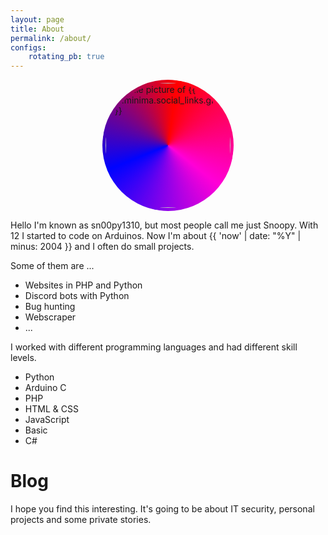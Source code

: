 ```yaml
---
layout: page
title: About
permalink: /about/
configs:
    rotating_pb: true
---
```

<!-- Begin custom profile picture -->
<style>
.profile-picture {
    --size: 15em;
    --border-size: 0.75em;

    overflow: hidden;
    position: relative;

    width: var(--size);
    height: var(--size);
    border-radius: 50%;

    margin: 0 auto 1em auto;
}
.profile-picture img {
    position: absolute;
    top: calc(var(--border-size) / 2);
    left: calc(var(--border-size) / 2);

    width: calc(var(--size) - var(--border-size));
    height: calc(var(--size) - var(--border-size));
    border-radius: 50%;
}
{%- if page.configs.rotating_pb -%}
.profile-picture::after {
    content: '';
    display: block;
    z-index: -1;
    position: absolute;
    bottom: 0%;
    right: 0%;

    width: var(--size);
    height: var(--size);

    background-image: conic-gradient(rgba(255,1,1,1), rgba(255,0,215,1), rgba(0,3,255,1), rgba(255,1,1,1));
    animation: rotate-profile-picture linear 3s infinite;
}
@keyframes rotate-profile-picture {
  to { transform: rotate(360deg) }
}
@media (prefers-reduced-motion) {
    .profile-picture::after {
        animation: none;
    }
}
{%- endif -%}
</style>
<div class="profile-picture" title="This animation took me 4 hours">
    <a href="https://github.com/{{ site.minima.social_links.github}}" target="_blank">
        <img src="https://github.com/{{ site.minima.social_links.github }}.png" alt="Profile picture of {{ site.minima.social_links.github }}" title="Profile picture of {{ site.minima.social_links.github }}">
    </a>
</div>
<!-- End custom profile picture -->
Hello I'm known as sn00py1310, but most people call me just Snoopy.  
With 12 I started to code on Arduinos. Now I'm about {{ 'now' | date: "%Y" | minus: 2004 }} and I often do small projects.  

Some of them are ...
- Websites in PHP and Python
- Discord bots with Python
- Bug hunting
- Webscraper
- ...

I worked with different programming languages and had different skill levels.  
- Python
- Arduino C
- PHP
- HTML & CSS
- JavaScript
- Basic
- C#

# Blog
I hope you find this interesting. It's going to be about IT security, personal projects and some private stories.  